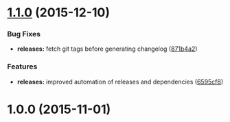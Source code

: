 <a name="1.1.0"></a>
# [1.1.0](https://github.com/hypeJunction/Elgg-forms_validation/compare/1.0.0...v1.1.0) (2015-12-10)


### Bug Fixes

* **releases:** fetch git tags before generating changelog ([871b4a2](https://github.com/hypeJunction/Elgg-forms_validation/commit/871b4a2))

### Features

* **releases:** improved automation of releases and dependencies ([6595cf8](https://github.com/hypeJunction/Elgg-forms_validation/commit/6595cf8))



<a name="1.0.0"></a>
# 1.0.0 (2015-11-01)





